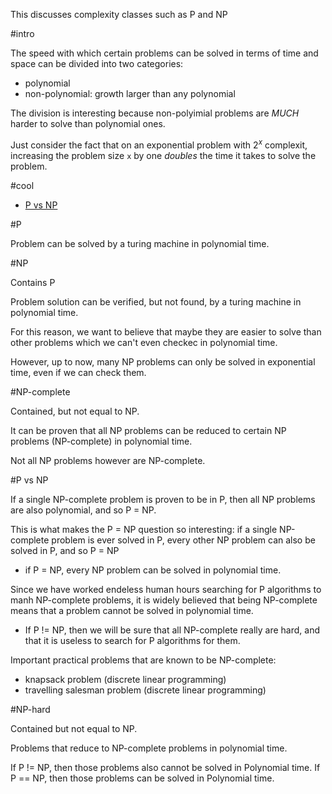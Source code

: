 This discusses complexity classes such as P and NP

#intro

The speed with which certain problems can be solved in terms of time and space
can be divided into two categories:

- polynomial
- non-polynomial: growth larger than any polynomial

The division is interesting because non-polyimial problems are *MUCH* harder to solve than polynomial ones.

Just consider the fact that on an exponential problem with $2^x$ complexit, increasing the problem size `x`
by one *doubles* the time it takes to solve the problem.

#cool

- [P vs NP](p-vs-np)

#P

Problem can be solved by a turing machine in polynomial time.

#NP

Contains P

Problem solution can be verified, but not found, by a turing machine in polynomial time.

For this reason, we want to believe that maybe they are easier to solve than other problems
which we can't even checkec in polynomial time.

However, up to now, many NP problems can only be solved in exponential time, even if we can check them.

#NP-complete

Contained, but not equal to NP.

It can be proven that all NP problems can be reduced to certain NP problems (NP-complete) in polynomial time.

Not all NP problems however are NP-complete.

#P vs NP

If a single NP-complete problem is proven to be in P,
then all NP problems are also polynomial, and so P = NP.

This is what makes the P = NP question so interesting:
if a single NP-complete problem is ever solved in P, every other NP problem can also be solved in P,
and so P = NP

- if P = NP, every NP problem can be solved in polynomial time.

Since we have worked endeless human hours searching for P algorithms to manh NP-complete problems,
it is widely believed that being NP-complete means that a problem cannot be solved in polynomial time.

- If P != NP, then we will be sure that all NP-complete really are hard,
    and that it is useless to search for P algorithms for them.

Important practical problems that are known to be NP-complete:

- knapsack problem (discrete linear programming)
- travelling salesman problem (discrete linear programming)

#NP-hard

Contained but not equal to NP.

Problems that reduce to NP-complete problems in polynomial time.

If P != NP, then those problems also cannot be solved in Polynomial time.
If P == NP, then those problems can be solved in Polynomial time.
